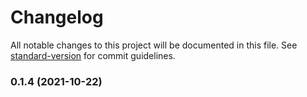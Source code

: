 # Changelog

All notable changes to this project will be documented in this file. See [standard-version](https://github.com/conventional-changelog/standard-version) for commit guidelines.

### 0.1.4 (2021-10-22)

